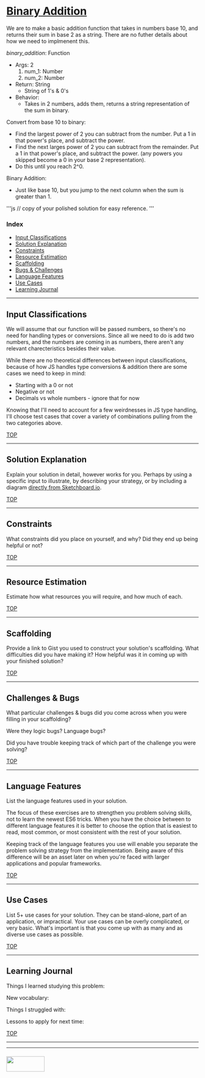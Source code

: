 # [Binary Addition](https://www.codewars.com/kata/binary-addition)

We are to make a basic addition function that takes in numbers base 10, and returns their sum in base 2 as a string. There are no futher details about how we need to implmenent this.  

_binary\_addition_: Function
* Args: 2
  1. num\_1: Number
  2. num\_2: Number
* Return: String
  * String of 1's & 0's
* Behavior: 
  * Takes in 2 numbers, adds them, returns a string representation of the sum in binary.

Convert from base 10 to binary:
* Find the largest power of 2 you can subtract from the number.  Put a 1 in that power's place, and subtract the power.
* Find the next larges power of 2 you can subtract from the remainder. Put a 1 in that power's place, and subtract the power. (any powers you skipped become a 0 in your base 2 representation).
* Do this until you reach 2^0.
 
Binary Addition:
* Just like base 10, but you jump to the next column when the sum is greater than 1.


'''js
// copy of your polished solution for easy reference.
'''


### Index
* [Input Classifications](#input-classifications)
* [Solution Explanation](#solution-explanation)
* [Constraints](#constraints)
* [Resource Estimation](#resource-estimation)
* [Scaffolding](#scaffolding)
* [Bugs & Challenges](#bugs-challenges) 
* [Language Features](#language-features)
* [Use Cases](#use-cases)
* [Learning Journal](#learning-journal)

---

## Input Classifications

We will assume that our function will be passed numbers, so there's no need for handling types or conversions.  Since all we need to do is add two numbers, and the numbers are coming in as numbers, there aren't any relevant charecteristics besides their value.

While there are no theoretical differences between input classifications, because of how JS handles type conversions & addition there are some cases we need to keep in mind:
* Starting with a 0 or not
* Negative or not
* Decimals vs whole numbers - ignore that for now

Knowing that I'll need to account for a few weirdnesses in JS type handling, I'll choose test cases that cover a variety of combinations pulling from the two categories above.


[TOP](#index)

___

## Solution Explanation

Explain your solution in detail, however works for you.  Perhaps by using a specific input to illustrate, by describing your strategy, or by including a diagram [directly from Sketchboard.io](https://sketchboard.io/blog/2014/03/06/github-sketchboard.html).

[TOP](#index)

---

## Constraints

What constraints did you place on yourself, and why?  Did they end up being helpful or not?

[TOP](#index)

___


## Resource Estimation

Estimate how what resources you will require, and how much of each.  


[TOP](#index)

___

## Scaffolding

Provide a link to Gist you used to construct your solution's scaffolding.  What difficulties did you have making it?  How helpful was it in coming up with your finished solution?

[TOP](#index)

___

## Challenges & Bugs

What particular challenges & bugs did you come across when you were filling in your scaffolding?

Were they logic bugs? Language bugs? 

Did you have trouble keeping track of which part of the challenge you were solving?

[TOP](#index)

___

## Language Features

List the language features used in your solution.

The focus of these exercises are to strengthen you problem solving skills, not to learn the newest ES6 tricks. When you have the choice between to different language features it is better to choose the option that is easiest to read, most common, or most consistent with the rest of your solution.  

Keeping track of the language features you use will enable you separate the problem solving strategy from the implementation.  Being aware of this difference will be an asset later on when you're faced with larger applications and popular frameworks.

[TOP](#index)

---
## Use Cases

List 5+ use cases for your solution.  They can be stand-alone, part of an application, or impractical.  Your use cases can be overly complicated, or very basic. What's important is that you come up with as many and as diverse use cases as possible.


[TOP](#index)

---

## Learning Journal

Things I learned studying this problem:


New vocabulary:


Things I struggled with:


Lessons to apply for next time:



[TOP](#index)

___
___
### <a href="http://elewa.education/blog" target="_blank"><img src="https://user-images.githubusercontent.com/18554853/34921062-506450ae-f97d-11e7-875f-6feeb26ad72d.png" width="100" height="40"/></a>

